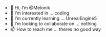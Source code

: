 - 👋 Hi, I’m @Melonik
- 👀 I’m interested in ... coding
- 🌱 I’m currently learning ... UnrealEngine5
- 💞️ I’m looking to collaborate on ... nothing
- 📫 How to reach me ... theres no good way

<!---
melonik9/melonik9 is a ✨ special ✨ repository because its `README.md` (this file) appears on your GitHub profile.
You can click the Preview link to take a look at your changes.
--->

